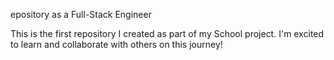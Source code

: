 epository as a Full-Stack Engineer

This is the first repository I created as part of my School project. I'm excited to learn and collaborate with others on this journey!
